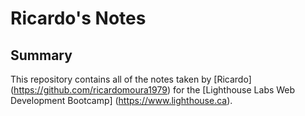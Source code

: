# Ricardo's Notes
## Summary
This repository contains all of the notes taken by [Ricardo] (https://github.com/ricardomoura1979) for the [Lighthouse Labs Web Development Bootcamp] (https://www.lighthouse.ca).

